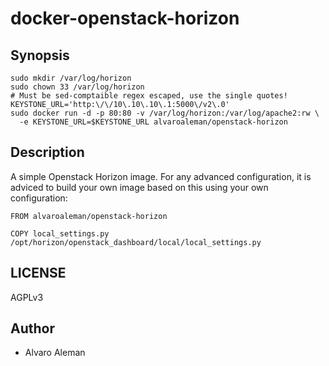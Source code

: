 # docker-openstack-horizon


## Synopsis

```shell
sudo mkdir /var/log/horizon
sudo chown 33 /var/log/horizon
# Must be sed-comptaible regex escaped, use the single quotes!
KEYSTONE_URL='http:\/\/10\.10\.10\.1:5000\/v2\.0'
sudo docker run -d -p 80:80 -v /var/log/horizon:/var/log/apache2:rw \
  -e KEYSTONE_URL=$KEYSTONE_URL alvaroaleman/openstack-horizon
```

## Description

A simple Openstack Horizon image. For any advanced configuration,
it is adviced to build your own image based on this using your own configuration:

```shell
FROM alvaroaleman/openstack-horizon

COPY local_settings.py /opt/horizon/openstack_dashboard/local/local_settings.py
```

## LICENSE

AGPLv3

## Author

* Alvaro Aleman
